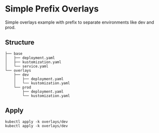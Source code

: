 # Simple Prefix Overlays

Simple overlays example with prefix to separate environments like dev and prod.

## Structure

    ├── base
    │   ├── deployment.yaml
    │   ├── kustomization.yaml
    │   └── service.yaml
    └── overlays
        ├── dev
        │   ├── deployment.yaml
        │   └── kustomization.yaml
        └── prod
            ├── deployment.yaml
            └── kustomization.yaml

## Apply

    kubectl apply -k overlays/dev
    kubectl apply -k overlays/dev